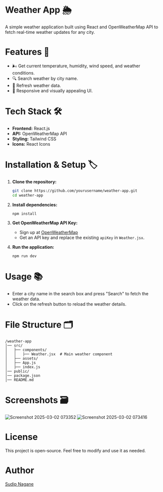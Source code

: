 # Weather App 🌦️

A simple weather application built using React and OpenWeatherMap API to fetch real-time weather updates for any city.

# Features 🚀
- 🌬️ Get current temperature, humidity, wind speed, and weather conditions.
- 🔍 Search weather by city name.
- 🔄 Refresh weather data.
- 🎨 Responsive and visually appealing UI.

# Tech Stack 🛠️
- **Frontend:** React.js
- **API:** OpenWeatherMap API
- **Styling:** Tailwind CSS
- **Icons:** React Icons

# Installation & Setup 🏷️

1. **Clone the repository:**
   ```sh
   git clone https://github.com/yourusername/weather-app.git
   cd weather-app
   ```

2. **Install dependencies:**
   ```sh
   npm install
   ```

3. **Get OpenWeatherMap API Key:**
   - Sign up at [OpenWeatherMap](https://openweathermap.org/)
   - Get an API key and replace the existing `apiKey` in `Weather.jsx`.

4. **Run the application:**
   ```sh
   npm run dev
   ```

# Usage 📚
- Enter a city name in the search box and press "Search" to fetch the weather data.
- Click on the refresh button to reload the weather details.

# File Structure 🗂️
```
/weather-app
│── src/
│   ├── components/
│   │   ├── Weather.jsx  # Main weather component
│   ├── assets/
│   ├── App.js
│   ├── index.js
│── public/
│── package.json
│── README.md
```

# Screenshots 🗃️

![Screenshot 2025-03-02 073352](https://github.com/user-attachments/assets/134922a6-b799-4fbf-8d94-861e57c4d986)
![Screenshot 2025-03-02 073416](https://github.com/user-attachments/assets/cb074bca-91a3-4927-bf83-51d7ce8f8220)

# License

This project is open-source. Feel free to modify and use it as needed.

# Author

[Sudip Nagane](https://github.com/sudip1415)




